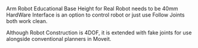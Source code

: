 Arm Robot Educational
Base Height for Real Robot needs to be 40mm
HardWare Interface is an option to control robot or just use Follow Joints both work clean.

Although Robot Construction is 4DOF, it is extended with fake joints for use alongside conventional planners in Moveit.
